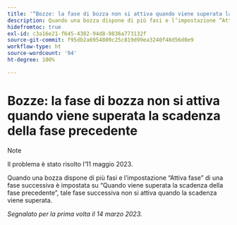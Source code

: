 ```yaml
---
title: '“Bozze: la fase di bozza non si attiva quando viene superata la scadenza della fase precedente”'
description: Quando una bozza dispone di più fasi e l’impostazione “Attiva fase” di una fase successiva è impostata su “Quando viene superata la scadenza della fase precedente”, tale fase successiva non si attiva quando la scadenza viene superata.
hidefromtoc: true
exl-id: c3a16e21-f645-4382-94d8-9836a773132f
source-git-commit: f95db2a6954809c25c819d99ea3240f48d56d0e9
workflow-type: ht
source-wordcount: '94'
ht-degree: 100%

---
```


# Bozze: la fase di bozza non si attiva quando viene superata la scadenza della fase precedente

<!--This article is on the WF and WFP TOC-->

>[!NOTE]
>
>Il problema è stato risolto l’11 maggio 2023.

Quando una bozza dispone di più fasi e l’impostazione “Attiva fase” di una fase successiva è impostata su “Quando viene superata la scadenza della fase precedente”, tale fase successiva non si attiva quando la scadenza viene superata.

_Segnalato per la prima volta il 14 marzo 2023._
